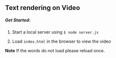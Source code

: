 ## Text rendering on Video

##### Get Started: 

1) Start a local server using
```$ node server.js```

2) Load `index.html` in the browser to view the video

**Note** If the words do not load please reload once.
